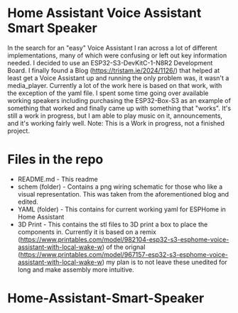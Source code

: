 # Home Assistant Voice Assistant Smart Speaker

In the search for an "easy" Voice Assistant I ran across a lot of different implementations, many of which were confusing or left out key information needed. I decided to use an ESP32-S3-DevKitC-1-N8R2 Development Board. I finally found a Blog (https://tristam.ie/2024/1126/) that helped at least get a Voice Assistant up and running the only problem was, it wasn't a media_player. Currently a lot of the work here is based on that work, with the exception of the yaml file. I spent some time going over available working speakers including purchasing the ESP32-Box-S3 as an example of something that worked and finally came up with something that "works". It's still a work in progress, but I am able to play music on it, announcements, and it's working fairly well. Note: This is a Work in progress, not a finished project.  

# Files in the repo

- README.md - This readme
- schem (folder) - Contains a png wiring schematic for those who like a visual representation. This was taken from the aforementioned blog and edited.
- YAML (folder) - This contains for current working yaml for ESPHome in Home Assistant
- 3D Print - This contains the stl files to 3D print a box to place the components in. Currently it is based on a remix (https://www.printables.com/model/982104-esp32-s3-esphome-voice-assistant-with-local-wake-w) of the orignal (https://www.printables.com/model/967157-esp32-s3-esphome-voice-assistant-with-local-wake-w) my plan is to not leave these unedited for long and make assembly more intuitive. 
# Home-Assistant-Smart-Speaker

